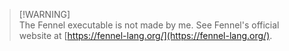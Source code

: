 > [!WARNING]\
> The Fennel executable is not made by me. See Fennel's official website at [https://fennel-lang.org/](https://fennel-lang.org/).
